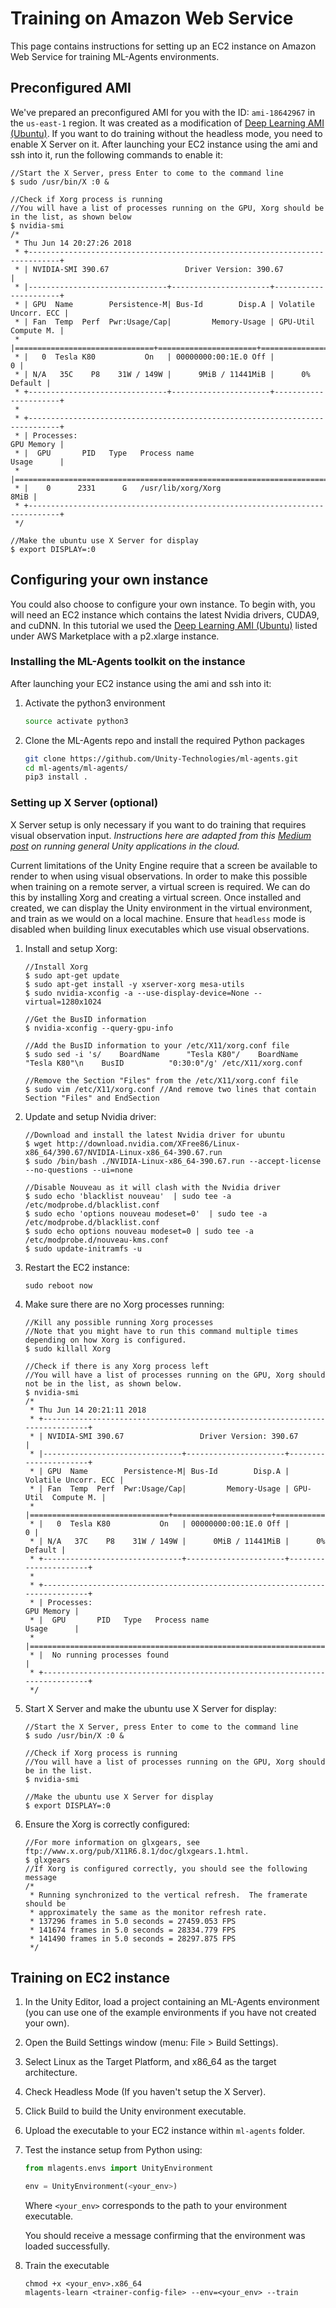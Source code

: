 # Training on Amazon Web Service

This page contains instructions for setting up an EC2 instance on Amazon Web
Service for training ML-Agents environments.

## Preconfigured AMI

We've prepared an preconfigured AMI for you with the ID: `ami-18642967` in the
`us-east-1` region. It was created as a modification of [Deep Learning AMI
(Ubuntu)](https://aws.amazon.com/marketplace/pp/B077GCH38C). If you want to do
training without the headless mode, you need to enable X Server on it. After
launching your EC2 instance using the ami and ssh into it, run the following
commands to enable it:

```console
//Start the X Server, press Enter to come to the command line
$ sudo /usr/bin/X :0 &

//Check if Xorg process is running
//You will have a list of processes running on the GPU, Xorg should be in the list, as shown below
$ nvidia-smi
/*
 * Thu Jun 14 20:27:26 2018
 * +-----------------------------------------------------------------------------+
 * | NVIDIA-SMI 390.67                 Driver Version: 390.67                    |
 * |-------------------------------+----------------------+----------------------+
 * | GPU  Name        Persistence-M| Bus-Id        Disp.A | Volatile Uncorr. ECC |
 * | Fan  Temp  Perf  Pwr:Usage/Cap|         Memory-Usage | GPU-Util  Compute M. |
 * |===============================+======================+======================|
 * |   0  Tesla K80           On   | 00000000:00:1E.0 Off |                    0 |
 * | N/A   35C    P8    31W / 149W |      9MiB / 11441MiB |      0%      Default |
 * +-------------------------------+----------------------+----------------------+
 *
 * +-----------------------------------------------------------------------------+
 * | Processes:                                                       GPU Memory |
 * |  GPU       PID   Type   Process name                             Usage      |
 * |=============================================================================|
 * |    0      2331      G   /usr/lib/xorg/Xorg                             8MiB |
 * +-----------------------------------------------------------------------------+
 */

//Make the ubuntu use X Server for display
$ export DISPLAY=:0
```

## Configuring your own instance

You could also choose to configure your own instance. To begin with, you will
need an EC2 instance which contains the latest Nvidia drivers, CUDA9, and cuDNN.
In this tutorial we used the
[Deep Learning AMI (Ubuntu)](https://aws.amazon.com/marketplace/pp/B077GCH38C)
listed under AWS Marketplace with a p2.xlarge instance.

### Installing the ML-Agents toolkit on the instance

After launching your EC2 instance using the ami and ssh into it:

1. Activate the python3 environment

    ```sh
    source activate python3
    ```

2. Clone the ML-Agents repo and install the required Python packages

    ```sh
    git clone https://github.com/Unity-Technologies/ml-agents.git
    cd ml-agents/ml-agents/
    pip3 install .
    ```

### Setting up X Server (optional)

X Server setup is only necessary if you want to do training that requires visual
observation input. _Instructions here are adapted from this
[Medium post](https://medium.com/towards-data-science/how-to-run-unity-on-amazon-cloud-or-without-monitor-3c10ce022639)
on running general Unity applications in the cloud._

Current limitations of the Unity Engine require that a screen be available to
render to when using visual observations. In order to make this possible when
training on a remote server, a virtual screen is required. We can do this by
installing Xorg and creating a virtual screen. Once installed and created, we
can display the Unity environment in the virtual environment, and train as we
would on a local machine. Ensure that `headless` mode is disabled when building
linux executables which use visual observations.

1. Install and setup Xorg:

    ```console
    //Install Xorg
    $ sudo apt-get update
    $ sudo apt-get install -y xserver-xorg mesa-utils
    $ sudo nvidia-xconfig -a --use-display-device=None --virtual=1280x1024

    //Get the BusID information
    $ nvidia-xconfig --query-gpu-info

    //Add the BusID information to your /etc/X11/xorg.conf file
    $ sudo sed -i 's/    BoardName      "Tesla K80"/    BoardName      "Tesla K80"\n    BusID          "0:30:0"/g' /etc/X11/xorg.conf

    //Remove the Section "Files" from the /etc/X11/xorg.conf file
    $ sudo vim /etc/X11/xorg.conf //And remove two lines that contain Section "Files" and EndSection
    ```

2. Update and setup Nvidia driver:

    ```console
    //Download and install the latest Nvidia driver for ubuntu
    $ wget http://download.nvidia.com/XFree86/Linux-x86_64/390.67/NVIDIA-Linux-x86_64-390.67.run
    $ sudo /bin/bash ./NVIDIA-Linux-x86_64-390.67.run --accept-license --no-questions --ui=none

    //Disable Nouveau as it will clash with the Nvidia driver
    $ sudo echo 'blacklist nouveau'  | sudo tee -a /etc/modprobe.d/blacklist.conf
    $ sudo echo 'options nouveau modeset=0'  | sudo tee -a /etc/modprobe.d/blacklist.conf
    $ sudo echo options nouveau modeset=0 | sudo tee -a /etc/modprobe.d/nouveau-kms.conf
    $ sudo update-initramfs -u
    ```

3. Restart the EC2 instance:

    ```console
    sudo reboot now
    ```

4. Make sure there are no Xorg processes running:

   ```console
   //Kill any possible running Xorg processes
   //Note that you might have to run this command multiple times depending on how Xorg is configured.
   $ sudo killall Xorg

   //Check if there is any Xorg process left
   //You will have a list of processes running on the GPU, Xorg should not be in the list, as shown below.
   $ nvidia-smi
   /*
    * Thu Jun 14 20:21:11 2018
    * +-----------------------------------------------------------------------------+
    * | NVIDIA-SMI 390.67                 Driver Version: 390.67                    |
    * |-------------------------------+----------------------+----------------------+
    * | GPU  Name        Persistence-M| Bus-Id        Disp.A | Volatile Uncorr. ECC |
    * | Fan  Temp  Perf  Pwr:Usage/Cap|         Memory-Usage | GPU-Util  Compute M. |
    * |===============================+======================+======================|
    * |   0  Tesla K80           On   | 00000000:00:1E.0 Off |                    0 |
    * | N/A   37C    P8    31W / 149W |      0MiB / 11441MiB |      0%      Default |
    * +-------------------------------+----------------------+----------------------+
    *
    * +-----------------------------------------------------------------------------+
    * | Processes:                                                       GPU Memory |
    * |  GPU       PID   Type   Process name                             Usage      |
    * |=============================================================================|
    * |  No running processes found                                                 |
    * +-----------------------------------------------------------------------------+
    */
   ```

5. Start X Server and make the ubuntu use X Server for display:

    ```console
    //Start the X Server, press Enter to come to the command line
    $ sudo /usr/bin/X :0 &

    //Check if Xorg process is running
    //You will have a list of processes running on the GPU, Xorg should be in the list.
    $ nvidia-smi

    //Make the ubuntu use X Server for display
    $ export DISPLAY=:0
    ```

6. Ensure the Xorg is correctly configured:

    ```console
    //For more information on glxgears, see ftp://www.x.org/pub/X11R6.8.1/doc/glxgears.1.html.
    $ glxgears
    //If Xorg is configured correctly, you should see the following message
    /*
     * Running synchronized to the vertical refresh.  The framerate should be
     * approximately the same as the monitor refresh rate.
     * 137296 frames in 5.0 seconds = 27459.053 FPS
     * 141674 frames in 5.0 seconds = 28334.779 FPS
     * 141490 frames in 5.0 seconds = 28297.875 FPS
     */
    ```

## Training on EC2 instance

1. In the Unity Editor, load a project containing an ML-Agents environment (you
   can use one of the example environments if you have not created your own).
2. Open the Build Settings window (menu: File > Build Settings).
3. Select Linux as the Target Platform, and x86_64 as the target architecture.
4. Check Headless Mode (If you haven't setup the X Server).
5. Click Build to build the Unity environment executable.
6. Upload the executable to your EC2 instance within `ml-agents` folder.
7. Test the instance setup from Python using:

    ```python
    from mlagents.envs import UnityEnvironment

    env = UnityEnvironment(<your_env>)
    ```

    Where `<your_env>` corresponds to the path to your environment executable.

    You should receive a message confirming that the environment was loaded successfully.
8. Train the executable

    ```console
    chmod +x <your_env>.x86_64
    mlagents-learn <trainer-config-file> --env=<your_env> --train
    ```
